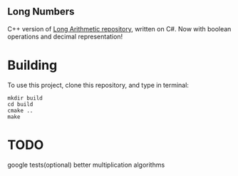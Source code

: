 ## Long Numbers
C++ version of [Long Arithmetic repository](https://github.com/gerau/LongArithmetic/), written on C#. Now with boolean operations and decimal representation!
# Building
To use this project, clone this repository, and type in terminal:
```
mkdir build
cd build
cmake ..
make
```
# TODO
google tests(optional)
better multiplication algorithms
